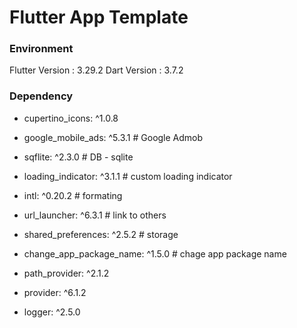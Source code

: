 # Flutter App Template


### Environment
Flutter Version : 3.29.2
Dart Version : 3.7.2

### Dependency
- cupertino_icons: ^1.0.8

- google_mobile_ads: ^5.3.1   # Google Admob

- sqflite: ^2.3.0             # DB - sqlite
- loading_indicator: ^3.1.1   # custom loading indicator
- intl: ^0.20.2               # formating
- url_launcher: ^6.3.1        # link to others

- shared_preferences: ^2.5.2  # storage
- change_app_package_name: ^1.5.0 # chage app package name

- path_provider: ^2.1.2

- provider: ^6.1.2
- logger: ^2.5.0
